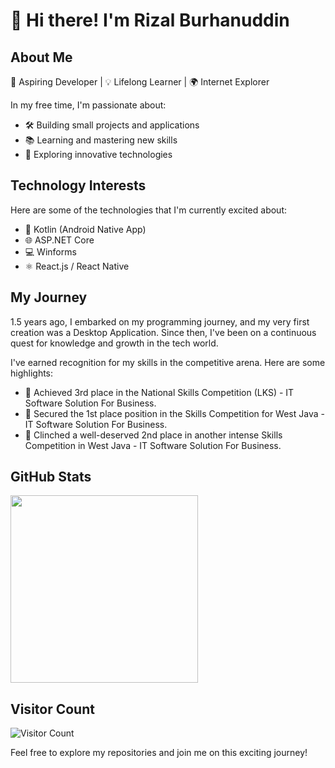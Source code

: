 # 👋 Hi there! I'm Rizal Burhanuddin

## About Me

🚀 Aspiring Developer | 💡 Lifelong Learner | 🌍 Internet Explorer

In my free time, I'm passionate about:

- 🛠️ Building small projects and applications
- 📚 Learning and mastering new skills
- 🌱 Exploring innovative technologies

## Technology Interests

Here are some of the technologies that I'm currently excited about:

- 📱 Kotlin (Android Native App)
- 🌐 ASP.NET Core
- 💻 Winforms
- ⚛️ React.js / React Native

## My Journey

1.5 years ago, I embarked on my programming journey, and my very first creation was a Desktop Application. Since then, I've been on a continuous quest for knowledge and growth in the tech world.

I've earned recognition for my skills in the competitive arena. Here are some highlights:

- 🥉 Achieved 3rd place in the National Skills Competition (LKS) - IT Software Solution For Business.
- 🥇 Secured the 1st place position in the Skills Competition for West Java - IT Software Solution For Business.
- 🥈 Clinched a well-deserved 2nd place in another intense Skills Competition in West Java - IT Software Solution For Business.
## GitHub Stats

<img src="https://github-readme-stats.vercel.app/api/top-langs/?username=rmxburhan&langs_count=10"  width="300px">

## Visitor Count

![Visitor Count](https://moe-counter.glitch.me/get/@rmxburhan)

Feel free to explore my repositories and join me on this exciting journey!
